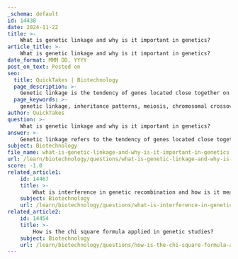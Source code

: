 ```yaml
---
_schema: default
id: 14438
date: 2024-11-22
title: >-
    What is genetic linkage and why is it important in genetics?
article_title: >-
    What is genetic linkage and why is it important in genetics?
date_format: MMM DD, YYYY
post_on_text: Posted on
seo:
  title: QuickTakes | Biotechnology
  page_description: >-
    Genetic linkage is the tendency of genes located close together on a chromosome to be inherited together, which has significant implications in understanding inheritance patterns, constructing genetic maps, and identifying genes linked to diseases.
  page_keywords: >-
    genetic linkage, inheritance patterns, meiosis, chromosomal crossover, genetic mapping, linkage maps, genetic markers, disease gene identification, evolutionary insights
author: QuickTakes
question: >-
    What is genetic linkage and why is it important in genetics?
answer: >-
    Genetic linkage refers to the tendency of genes located close together on a chromosome to be inherited together during the process of meiosis, which is the type of cell division that produces gametes (sperm and eggs). This phenomenon occurs because genes that are physically near each other are less likely to be separated during chromosomal crossover, a process where homologous chromosomes exchange genetic material. As a result, linked genes tend to create parental types of offspring, preserving certain combinations of traits.\n\nThe importance of genetic linkage in genetics is multifaceted:\n\n1. **Understanding Inheritance Patterns**: Genetic linkage provides insights into how traits are passed from one generation to the next. It challenges Mendel's Second Law of Independent Assortment, which states that genes segregate independently of one another. In cases of linkage, genes that are close together do not assort independently, leading to non-Mendelian ratios in offspring.\n\n2. **Genetic Mapping**: Linkage is crucial for constructing linkage maps (or genetic maps), which illustrate the relative positions of genes or genetic markers on a chromosome based on recombination frequencies. These maps help researchers identify the location of specific genes associated with traits or diseases, facilitating the study of genetic disorders and the development of targeted therapies.\n\n3. **Marker Development**: Linked genes can serve as genetic markers, which are valuable tools in plant and animal breeding. By identifying and utilizing these markers, breeders can select for desirable traits more efficiently.\n\n4. **Disease Gene Identification**: Genetic linkage analysis is instrumental in pinpointing genes responsible for Mendelian phenotypes. By establishing a causal link between genotype and phenotype, researchers can improve carrier screening, population screening, and direct diagnosis of genetic conditions.\n\n5. **Evolutionary Insights**: Understanding genetic linkage contributes to our knowledge of evolutionary processes, as it helps explain how certain traits are maintained or altered within populations over time.\n\nIn summary, genetic linkage is a fundamental concept in genetics that enhances our understanding of heredity, aids in the mapping of genes, and has practical applications in breeding and medical genetics.
subject: Biotechnology
file_name: what-is-genetic-linkage-and-why-is-it-important-in-genetics.md
url: /learn/biotechnology/questions/what-is-genetic-linkage-and-why-is-it-important-in-genetics
score: -1.0
related_article1:
    id: 14467
    title: >-
        What is interference in genetic recombination and how is it measured?
    subject: Biotechnology
    url: /learn/biotechnology/questions/what-is-interference-in-genetic-recombination-and-how-is-it-measured
related_article2:
    id: 14454
    title: >-
        How is the chi square formula applied in genetic studies?
    subject: Biotechnology
    url: /learn/biotechnology/questions/how-is-the-chi-square-formula-applied-in-genetic-studies
---
```


&nbsp;